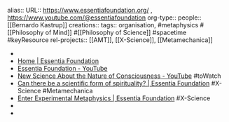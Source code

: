 alias::
URL:: https://www.essentiafoundation.org/ , https://www.youtube.com/@essentiafoundation
org-type::
people:: [[Bernardo Kastrup]]
creations::
tags:: organisation, #metaphysics #[[Philosophy of Mind]] #[[Philosophy of Science]] #spacetime #keyResource
rel-projects:: [[AMT]], [[X-Science]], [[Metamechanica]]


-
- [Home | Essentia Foundation](https://www.essentiafoundation.org/)
- [Essentia Foundation - YouTube](https://www.youtube.com/@essentiafoundation)
- [New Science About the Nature of Consciousness - YouTube](https://www.youtube.com/watch?v=Nls4o_mR-sY) #toWatch
- [Can there be a scientific form of spirituality? | Essentia Foundation](https://www.essentiafoundation.org/can-there-be-a-scientific-form-of-spirituality/reading/) #X-Science #Metamechanica
- [Enter Experimental Metaphysics | Essentia Foundation](https://www.essentiafoundation.org/enter-experimental-metaphysics/reading/) #X-Science
-
-
